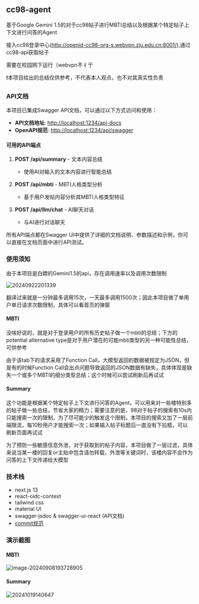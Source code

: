 ## cc98-agent

基于Google Gemini 1.5的对于cc98帖子进行MBTI总结以及根据某个特定帖子上下文进行问答的Agent

接入cc98登录中心(http://openid-cc98-org-s.webvpn.zju.edu.cn:8001/),通过cc98-api获取帖子

需要在校园网下运行（webvpn不彳亍

❗本项目给出的总结仅供参考，不代表本人观点，也不对其真实性负责

### API文档

本项目已集成Swagger API文档，可以通过以下方式访问和使用：

- **API文档地址**: [http://localhost:1234/api-docs](http://localhost:1234/api-docs)
- **OpenAPI规范**: [http://localhost:1234/api/swagger](http://localhost:1234/api/swagger)

#### 可用的API端点

1. **POST /api/summary** - 文本内容总结
   - 使用AI对输入的文本内容进行智能总结
   
2. **POST /api/mbti** - MBTI人格类型分析
   - 基于用户发帖内容分析其MBTI人格类型特征
   
3. **POST /api/llm/chat** - AI聊天对话
   - 与AI进行对话聊天

所有API端点都在Swagger UI中提供了详细的文档说明、参数描述和示例，你可以直接在文档页面中进行API测试。

### 使用须知

由于本项目是白嫖的Gemini1.5的api，存在调用速率以及调用次数限制

![20240922201339](https://typora-1309407228.cos.ap-shanghai.myqcloud.com/20240922201339.png)

翻译过来就是一分钟最多调用15次，一天最多调用1500次；因此本项目做了单用户单日请求次数限制，具体可以看首页的弹窗

#### MBTI

没啥好说的，就是对于登录用户的所有历史帖子做一个mbti的总结；下方的potential alternative type是对于用户潜在的可能mbti类型的另一种可能性总结，可供参考

由于该tab下的请求采用了Function Call，大模型返回的数据被规定为JSON，但是有的时候Function Call会出点问题导致返回的JSON数据有缺失，具体体现是缺失一个或多个MBTI的细分类型总结；这个时候可以尝试刷新后再试试

#### Summary

这个功能是根据某个特定帖子上下文进行问答的Agent，可以用来对一些楼特别多的帖子做一些总结，节省大家的精力；需要注意的是，98对于帖子的搜索有10s内只能搜索一次的限制，为了尽可能少的触发这个限制，本项目的搜索又加了一层前端限流，每10秒用户才能搜索一次；如果输入帖子标题后一直没有下拉框，可以刷新页面再试试

为了预防一些敏感信息外泄，对于获取到的帖子内容，本项目做了一层过滤，具体来说当某一楼的回复or主贴中包含请勿转载，外泄等关键词时，该楼内容不会作为问答的上下文传递给大模型

### 技术栈

- next.js 13
- react-oidc-context
- tailwind css
- material UI
- swagger-jsdoc & swagger-ui-react (API文档)
- [commit规范](https://www.conventionalcommits.org/en/v1.0.0/)

### 演示截图

#### MBTI

![image-20240908193728905](https://typora-1309407228.cos.ap-shanghai.myqcloud.com/image-20240908193728905.png)

#### Summary

![20241019140647](https://typora-1309407228.cos.ap-shanghai.myqcloud.com/20241019140647.png)